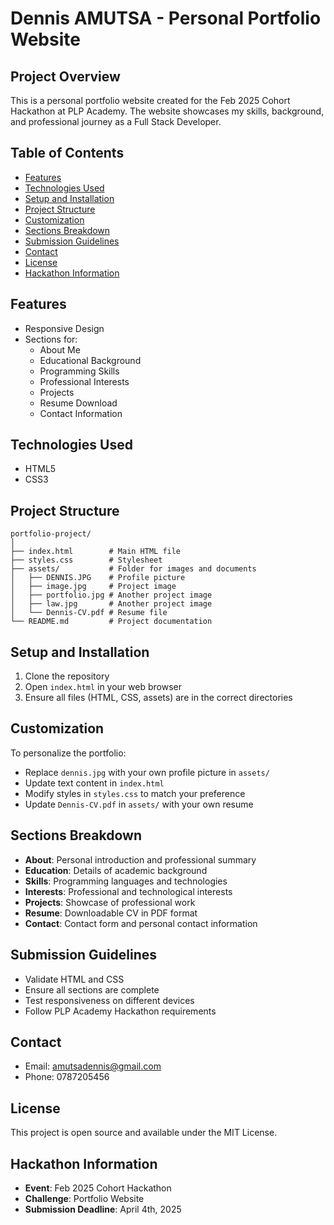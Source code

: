 # Dennis AMUTSA - Personal Portfolio Website

## Project Overview
This is a personal portfolio website created for the Feb 2025 Cohort Hackathon at PLP Academy. The website showcases my skills, background, and professional journey as a Full Stack Developer.

## Table of Contents
- [Features](#features)
- [Technologies Used](#technologies-used)
- [Setup and Installation](#setup-and-installation)
- [Project Structure](#project-structure)
- [Customization](#customization)
- [Sections Breakdown](#sections-breakdown)
- [Submission Guidelines](#submission-guidelines)
- [Contact](#contact)
- [License](#license)
- [Hackathon Information](#hackathon-information)

## Features
- Responsive Design
- Sections for:
  - About Me
  - Educational Background
  - Programming Skills
  - Professional Interests
  - Projects
  - Resume Download
  - Contact Information

## Technologies Used
- HTML5
- CSS3

## Project Structure
```
portfolio-project/
│
├── index.html        # Main HTML file
├── styles.css        # Stylesheet
├── assets/           # Folder for images and documents
│   ├── DENNIS.JPG    # Profile picture
│   ├── image.jpg     # Project image
│   ├── portfolio.jpg # Another project image
│   ├── law.jpg       # Another project image
│   └── Dennis-CV.pdf # Resume file
└── README.md         # Project documentation
```

## Setup and Installation
1. Clone the repository
2. Open `index.html` in your web browser
3. Ensure all files (HTML, CSS, assets) are in the correct directories

## Customization
To personalize the portfolio:
- Replace `dennis.jpg` with your own profile picture in `assets/`
- Update text content in `index.html`
- Modify styles in `styles.css` to match your preference
- Update `Dennis-CV.pdf` in `assets/` with your own resume

## Sections Breakdown
- **About**: Personal introduction and professional summary
- **Education**: Details of academic background
- **Skills**: Programming languages and technologies
- **Interests**: Professional and technological interests
- **Projects**: Showcase of professional work
- **Resume**: Downloadable CV in PDF format
- **Contact**: Contact form and personal contact information

## Submission Guidelines
- Validate HTML and CSS
- Ensure all sections are complete
- Test responsiveness on different devices
- Follow PLP Academy Hackathon requirements

## Contact
- Email: amutsadennis@gmail.com
- Phone: 0787205456

## License
This project is open source and available under the MIT License.

## Hackathon Information
- **Event**: Feb 2025 Cohort Hackathon
- **Challenge**: Portfolio Website
- **Submission Deadline**: April 4th, 2025

